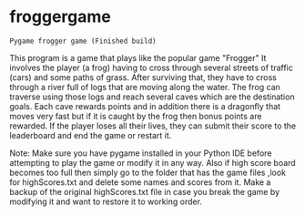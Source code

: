 # froggergame
    Pygame frogger game (Finished build)

This program is a game that plays like the popular game "Frogger"
It involves the player (a frog) having to cross
through several streets of traffic (cars) and some paths of grass.  After surviving that, they have to
cross through a river full of logs that are moving along the water.  The frog can traverse using those logs
and reach several caves which are the destination goals.  Each cave rewards points and in addition there
is a dragonfly that moves very fast but if it is caught by the frog then bonus points are rewarded.
If the player loses all their lives, they can submit their score to the leaderboard and end the game or
restart it.

Note: Make sure you have pygame installed in your Python IDE before attempting to play the game or modify it in any way.
Also if high score board becomes too full then simply go to the folder that has the game files
,look for highScores.txt and delete some names and scores from it.  Make a backup of the original
highScores.txt file in case you break the game by modifying it and want to restore it to working order.
